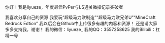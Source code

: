 你好！我是liyueze，年度最佳PvPer与LS通关微操记录突破者

我喜欢分享自己的资源
我爱玩“超级马力欧制造”“超级马力欧兄弟U”“MineCraft Bedrock Edtion”
我以后会在Github中上传很多有趣的内容和资源！
还是请大家多多支持我，谢谢！
我的微信：liyueze_
我的QQ：3557258625
我的Bilibili：杠精一号

